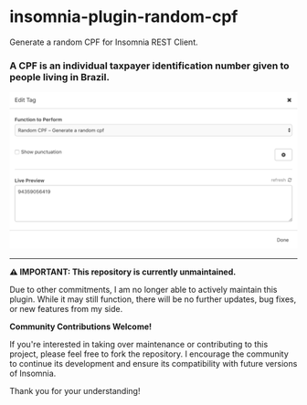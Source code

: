 # insomnia-plugin-random-cpf

Generate a random CPF for Insomnia REST Client.

### A CPF is an individual taxpayer identification number given to people living in Brazil.

![Screenshot](https://raw.githubusercontent.com/edicarloslds/insomnia-plugin-random-cpf/master/preview.png)

---

**⚠️ IMPORTANT: This repository is currently unmaintained.**

Due to other commitments, I am no longer able to actively maintain this plugin. While it may still function, there will be no further updates, bug fixes, or new features from my side.

**Community Contributions Welcome!**

If you're interested in taking over maintenance or contributing to this project, please feel free to fork the repository. I encourage the community to continue its development and ensure its compatibility with future versions of Insomnia.

Thank you for your understanding!
